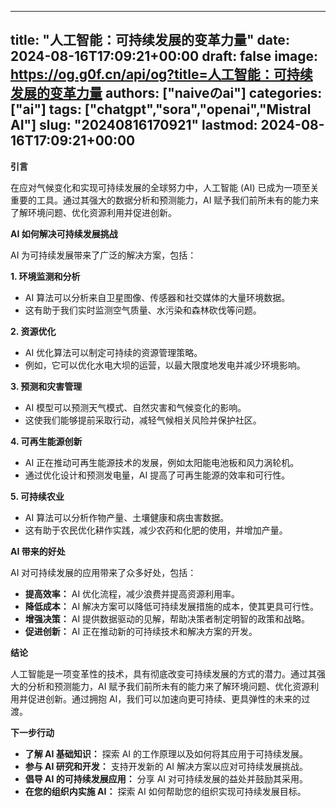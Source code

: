
---
title: "人工智能：可持续发展的变革力量"
date: 2024-08-16T17:09:21+00:00
draft: false
image: https://og.g0f.cn/api/og?title=人工智能：可持续发展的变革力量
authors: ["naiveのai"]
categories: ["ai"]
tags: ["chatgpt","sora","openai","Mistral AI"]
slug: "20240816170921"
lastmod: 2024-08-16T17:09:21+00:00
---
**引言**

在应对气候变化和实现可持续发展的全球努力中，人工智能 (AI) 已成为一项至关重要的工具。通过其强大的数据分析和预测能力，AI 赋予我们前所未有的能力来了解环境问题、优化资源利用并促进创新。

**AI 如何解决可持续发展挑战**

AI 为可持续发展带来了广泛的解决方案，包括：

**1. 环境监测和分析**

* AI 算法可以分析来自卫星图像、传感器和社交媒体的大量环境数据。
* 这有助于我们实时监测空气质量、水污染和森林砍伐等问题。

**2. 资源优化**

* AI 优化算法可以制定可持续的资源管理策略。
* 例如，它可以优化水电大坝的运营，以最大限度地发电并减少环境影响。

**3. 预测和灾害管理**

* AI 模型可以预测天气模式、自然灾害和气候变化的影响。
* 这使我们能够提前采取行动，减轻气候相关风险并保护社区。

**4. 可再生能源创新**

* AI 正在推动可再生能源技术的发展，例如太阳能电池板和风力涡轮机。
* 通过优化设计和预测发电量，AI 提高了可再生能源的效率和可行性。

**5. 可持续农业**

* AI 算法可以分析作物产量、土壤健康和病虫害数据。
* 这有助于农民优化耕作实践，减少农药和化肥的使用，并增加产量。

**AI 带来的好处**

AI 对可持续发展的应用带来了众多好处，包括：

* **提高效率：** AI 优化流程，减少浪费并提高资源利用率。
* **降低成本：** AI 解决方案可以降低可持续发展措施的成本，使其更具可行性。
* **增强决策：** AI 提供数据驱动的见解，帮助决策者制定明智的政策和战略。
* **促进创新：** AI 正在推动新的可持续技术和解决方案的开发。

**结论**

人工智能是一项变革性的技术，具有彻底改变可持续发展的方式的潜力。通过其强大的分析和预测能力，AI 赋予我们前所未有的能力来了解环境问题、优化资源利用并促进创新。通过拥抱 AI，我们可以加速向更可持续、更具弹性的未来的过渡。

**下一步行动**

* **了解 AI 基础知识：** 探索 AI 的工作原理以及如何将其应用于可持续发展。
* **参与 AI 研究和开发：** 支持开发新的 AI 解决方案以应对可持续发展挑战。
* **倡导 AI 的可持续发展应用：** 分享 AI 对可持续发展的益处并鼓励其采用。
* **在您的组织内实施 AI：** 探索 AI 如何帮助您的组织实现可持续发展目标。